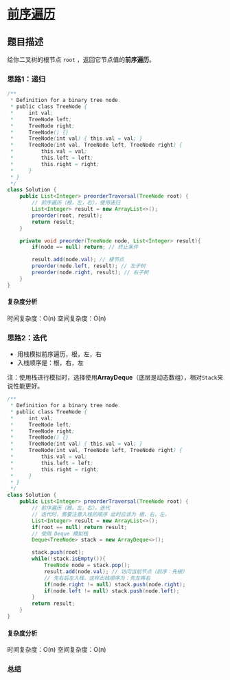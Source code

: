 # [前序遍历](前序遍历"[题目地址](https://leetcode.cn/problems/binary-tree-preorder-traversal/description/)")

## 题目描述
给你二叉树的根节点 `root` ，返回它节点值的**前序遍历**。

### 思路1：递归

```java
/**
 * Definition for a binary tree node.
 * public class TreeNode {
 *     int val;
 *     TreeNode left;
 *     TreeNode right;
 *     TreeNode() {}
 *     TreeNode(int val) { this.val = val; }
 *     TreeNode(int val, TreeNode left, TreeNode right) {
 *         this.val = val;
 *         this.left = left;
 *         this.right = right;
 *     }
 * }
 */
class Solution {
    public List<Integer> preorderTraversal(TreeNode root) {
        // 前序遍历（根，左，右），使用递归
        List<Integer> result = new ArrayList<>();
        preorder(root, result);
        return result;
    }

    private void preorder(TreeNode node, List<Integer> result){
        if(node == null) return; // 终止条件

        result.add(node.val); // 根节点
        preorder(node.left, result); // 左子树
        preorder(node.right, result); // 右子树
    }
}
```

#### 复杂度分析
时间复杂度：O(n)
空间复杂度：O(n)

### 思路2：迭代
- 用栈模拟前序遍历，根，左，右
- 入栈顺序是：根，右，左

注：使用栈进行模拟时，选择使用**ArrayDeque**（底层是动态数组），相对`Stack`来说性能更好。

```java
/**
 * Definition for a binary tree node.
 * public class TreeNode {
 *     int val;
 *     TreeNode left;
 *     TreeNode right;
 *     TreeNode() {}
 *     TreeNode(int val) { this.val = val; }
 *     TreeNode(int val, TreeNode left, TreeNode right) {
 *         this.val = val;
 *         this.left = left;
 *         this.right = right;
 *     }
 * }
 */
class Solution {
    public List<Integer> preorderTraversal(TreeNode root) {
        // 前序遍历（根，左，右），迭代
        // 迭代时，需要注意入栈的顺序 此时应该为 根，右，左，
        List<Integer> result = new ArrayList<>();
        if(root == null) return result;
        // 使用 Deque 模拟栈
        Deque<TreeNode> stack = new ArrayDeque<>();

        stack.push(root);
        while(!stack.isEmpty()){
            TreeNode node = stack.pop(); 
            result.add(node.val); // 访问当前节点（前序：先根）
            // 先右后左入栈，这样出栈顺序为：先左再右
            if(node.right != null) stack.push(node.right);            
            if(node.left != null) stack.push(node.left);
        }
        return result;
    }
}
```

#### 复杂度分析
时间复杂度：O(n)
空间复杂度：O(n)

### 总结
